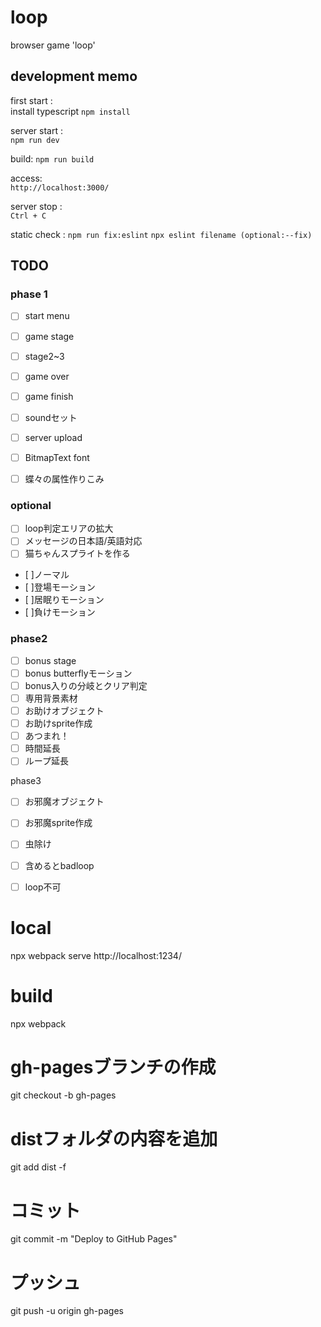 # loop
browser game 'loop'



## development memo

first start :  
install typescript
`npm install`

server start :  
`npm run dev`

build:
`npm run build`

access:  
`http://localhost:3000/`

server stop :  
`Ctrl + C`


static check :
`npm run fix:eslint`
`npx eslint filename (optional:--fix)`


## TODO
### phase 1
- [ ] start menu
- [ ] game stage
- [ ] stage2~3

- [ ] game over
- [ ] game finish
- [ ] soundセット
- [ ] server upload
- [ ] BitmapText font
- [ ] 蝶々の属性作りこみ


### optional
- [ ] loop判定エリアの拡大
- [ ] メッセージの日本語/英語対応
- [ ] 猫ちゃんスプライトを作る
 - [ ]ノーマル
 - [ ]登場モーション
 - [ ]居眠りモーション
 - [ ]負けモーション


### phase2
- [ ] bonus stage
 - [ ] bonus butterflyモーション
 - [ ] bonus入りの分岐とクリア判定
 - [ ] 専用背景素材
- [ ] お助けオブジェクト
 - [ ] お助けsprite作成
 - [ ] あつまれ！
 - [ ] 時間延長
 - [ ] ループ延長

phase3
- [ ] お邪魔オブジェクト
 - [ ] お邪魔sprite作成
 - [ ] 虫除け
 - [ ] 含めるとbadloop
 - [ ] loop不可


# local
npx webpack serve
http://localhost:1234/

# build
npx webpack

# gh-pagesブランチの作成
git checkout -b gh-pages

# distフォルダの内容を追加
git add dist -f

# コミット
git commit -m "Deploy to GitHub Pages"

# プッシュ
git push -u origin gh-pages